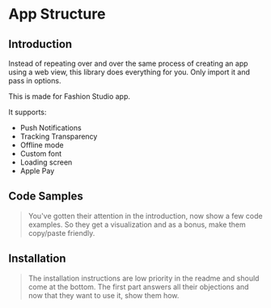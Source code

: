 # App Structure

## Introduction

Instead of repeating over and over the same process of creating an app using a web view, this library does everything for you. Only import it and pass in options.

This is made for Fashion Studio app.

It supports:
- Push Notifications
- Tracking Transparency
- Offline mode
- Custom font
- Loading screen
- Apple Pay

## Code Samples

> You've gotten their attention in the introduction, now show a few code examples. So they get a visualization and as a bonus, make them copy/paste friendly.

## Installation

> The installation instructions are low priority in the readme and should come at the bottom. The first part answers all their objections and now that they want to use it, show them how.